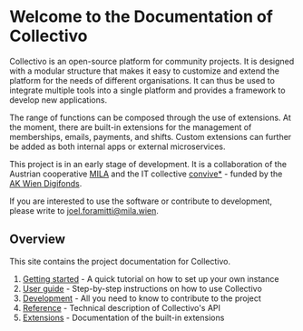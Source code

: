 # Welcome to the Documentation of Collectivo

Collectivo is an open-source platform for community projects.
It is designed with a modular structure that makes it easy to
customize and extend the platform for the needs of different organisations.
It can thus be used to integrate multiple tools into a single platform and provides a framework to develop new applications.

The range of functions can be composed through the use of extensions. At the moment, there are built-in extensions for the management of memberships,
emails, payments, and shifts. Custom extensions can further be added as both
internal apps or external microservices.

This project is in an early stage of development. It is a collaboration of
the Austrian cooperative [MILA](https://mila.wien/) and the IT collective
[convive\*](http://convive.io/) - funded by the
[AK Wien Digifonds](https://wien.arbeiterkammer.at/digifonds).

If you are interested to use the software or contribute to development, please
write to [joel.foramitti@mila.wien](mailto:joel.foramitti@mila.wien).

## Overview

This site contains the project documentation for Collectivo.

1. [Getting started](quickstart.md) - A quick tutorial on how to set up your own instance
2. [User guide](guide.md) - Step-by-step instructions on how to use Collectivo
3. [Development](development.md) - All you need to know to contribute to the project
4. [Reference](reference.md) - Technical description of Collectivo's API
5. [Extensions](extensions/overview.md) - Documentation of the built-in extensions

